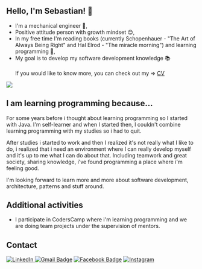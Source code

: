 ## Hello, I'm Sebastian! :wave:

- I'm a mechanical engineer :straight_ruler:,
- Positive attitude person with growth mindset :blush:,
- In my free time I'm reading books (currently Schopenhauer - "The Art of Always Being Right" and Hal Elrod - "The miracle morning") and learning programming 🌱,
- My goal is to develop my software development knowledge :books:
	<br>
	<br>
	If you would like to know more, you can check out my => [CV](https://sebslon.github.io/myCV/)
	<br>

<img src="https://github-readme-stats.vercel.app/api?username=sebslon&show_icons=true&theme=tokyonight"/>

## I am learning programming because...

For some years before i thought about learning programming so I started with Java. I'm self-learner and when I started then, I couldn't combine learning programming with my studies so i had to quit.

After studies i started to work and then I realized it's not really what I like to do, i realized that i need an environment where I can really develop myself and it's up to me what I can do about that. Including teamwork and great society, sharing knowledge, i've found programming a place where i'm feeling good.

I'm looking forward to learn more and more about software development, architecture, patterns and stuff around.
       
## Additional activities
    
- I participate in CodersCamp where i'm learning programming and we are doing team projects under the supervision of mentors.
    
## Contact
<a href="https://www.linkedin.com/in/sebastian-sloniec/" target="_blank"><img src="https://img.shields.io/badge/LinkedIn-%230077B5.svg?&style=flat-square&logo=linkedin&logoColor=white" alt="LinkedIn"></a>[ ![Gmail Badge](https://img.shields.io/badge/-Gmail-c14438?style=flat-square&logo=Gmail&logoColor=white&link=mailto:sebastian.sloniec@gmail.com)](mailto:sebastian.sloniec@gmail.com) [![Facebook Badge](https://img.shields.io/badge/-Facebook-3b5998?style=flat-square&labelColor=3b5998&logo=facebook&logoColor=white&link=https://www.facebook.com/sebastian.sloniec/)](https://www.facebook.com/sebastian.sloniec/) <a href="https://www.instagram.com/sebastiansloniec/" target="_blank"><img src="https://img.shields.io/badge/Instagram-%23E4405F.svg?&style=flat-square&logo=instagram&logoColor=white" alt="Instagram"></a>


<!--
**sebslon/sebslon** is a ✨ _special_ ✨ repository because its `README.md` (this file) appears on your GitHub profile.

Here are some ideas to get you started:

- 🔭 I’m currently working on ...
- 🌱 I’m currently learning ...
- 👯 I’m looking to collaborate on ...
- 🤔 I’m looking for help with ...
- 💬 Ask me about ...
- 📫 How to reach me: ...
- 😄 Pronouns: ...
- ⚡ Fun fact: ...
-->
